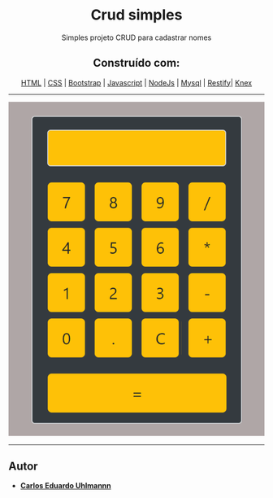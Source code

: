 <h1 align="center">
  Crud simples
</h1>

<p align="center">
  Simples projeto CRUD para cadastrar nomes
</p>

<h2 align="center">
 Construído com:   
</h2>

<div align="center">
  
[HTML](https://www.w3schools.com/html/default.asp) | [CSS](https://www.w3schools.com/css/) | [Bootstrap](https://getbootstrap.com/) | [Javascript](https://developer.mozilla.org/pt-BR/docs/Aprender/Getting_started_with_the_web/JavaScript_basico) | [NodeJs](https://nodejs.org/en/) | [Mysql](https://www.mysql.com/) 
| [Restify](http://restify.com/)| [Knex](http://knexjs.org/) 


  
</div>

<hr>
 

 
 <p align="center">
  <img alt="GitHub top language" src="https://github.com/carlosuhlmann/calculadora/blob/master/calc.gif">
 </p>
 
 <hr>
 
 ## Autor

* **[Carlos Eduardo Uhlmannn](https://github.com/carlosuhlmann)**
